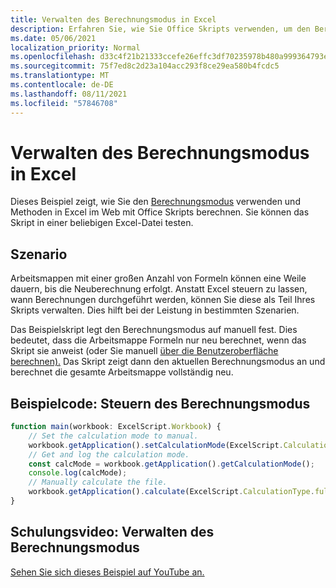 ```yaml
---
title: Verwalten des Berechnungsmodus in Excel
description: Erfahren Sie, wie Sie Office Skripts verwenden, um den Berechnungsmodus in Excel im Web zu verwalten.
ms.date: 05/06/2021
localization_priority: Normal
ms.openlocfilehash: d33c4f21b21333ccefe26effc3df70235978b480a999364793e9a45d21dfba7f
ms.sourcegitcommit: 75f7ed8c2d23a104acc293f8ce29ea580b4fcdc5
ms.translationtype: MT
ms.contentlocale: de-DE
ms.lasthandoff: 08/11/2021
ms.locfileid: "57846708"
---
```

# <a name="manage-calculation-mode-in-excel"></a>Verwalten des Berechnungsmodus in Excel

Dieses Beispiel zeigt, wie Sie den [Berechnungsmodus](/javascript/api/office-scripts/excelscript/excelscript.calculationmode) verwenden und Methoden in Excel im Web mit Office Skripts berechnen. Sie können das Skript in einer beliebigen Excel-Datei testen.

## <a name="scenario"></a>Szenario

Arbeitsmappen mit einer großen Anzahl von Formeln können eine Weile dauern, bis die Neuberechnung erfolgt. Anstatt Excel steuern zu lassen, wann Berechnungen durchgeführt werden, können Sie diese als Teil Ihres Skripts verwalten. Dies hilft bei der Leistung in bestimmten Szenarien.

Das Beispielskript legt den Berechnungsmodus auf manuell fest. Dies bedeutet, dass die Arbeitsmappe Formeln nur neu berechnet, wenn das Skript sie anweist (oder Sie manuell [über die Benutzeroberfläche berechnen).](https://support.microsoft.com/office/change-formula-recalculation-iteration-or-precision-in-excel-73fc7dac-91cf-4d36-86e8-67124f6bcce4) Das Skript zeigt dann den aktuellen Berechnungsmodus an und berechnet die gesamte Arbeitsmappe vollständig neu.

## <a name="sample-code-control-calculation-mode"></a>Beispielcode: Steuern des Berechnungsmodus

```TypeScript
function main(workbook: ExcelScript.Workbook) {
    // Set the calculation mode to manual.
    workbook.getApplication().setCalculationMode(ExcelScript.CalculationMode.manual);
    // Get and log the calculation mode.
    const calcMode = workbook.getApplication().getCalculationMode();    
    console.log(calcMode);
    // Manually calculate the file.
    workbook.getApplication().calculate(ExcelScript.CalculationType.full);
}
```

## <a name="training-video-manage-calculation-mode"></a>Schulungsvideo: Verwalten des Berechnungsmodus

[Sehen Sie sich dieses Beispiel auf YouTube an.](https://youtu.be/iw6O8QH01CI)
